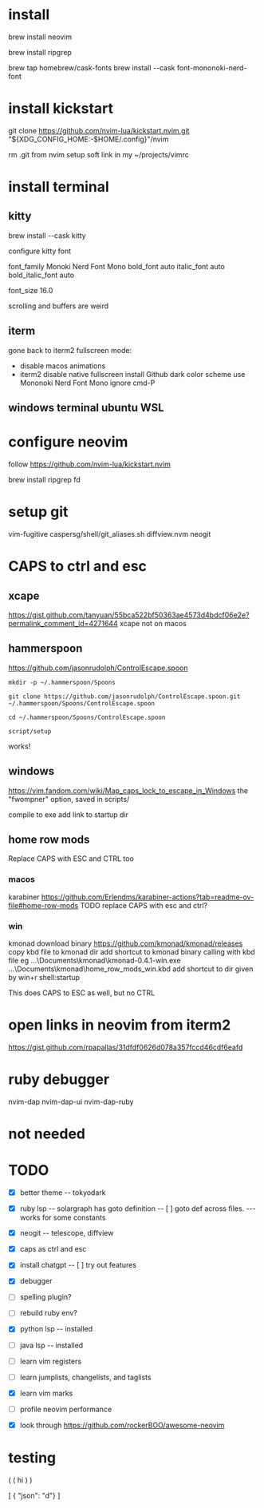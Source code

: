 
# install

brew install neovim

brew install ripgrep

<!-- from https://gist.github.com/davidteren/898f2dcccd42d9f8680ec69a3a5d350e -->

brew tap homebrew/cask-fonts
brew install --cask font-mononoki-nerd-font

# install kickstart

git clone https://github.com/nvim-lua/kickstart.nvim.git "${XDG_CONFIG_HOME:-$HOME/.config}"/nvim

rm .git from nvim
setup soft link in my ~/projects/vimrc

# install terminal
## kitty

brew install --cask kitty

configure kitty font

font_family Monoki Nerd Font Mono
bold_font auto
italic_font auto
bold_italic_font auto

font_size 16.0

scrolling and buffers are weird

## iterm
gone back to iterm2
fullscreen mode:
- disable macos animations
- iterm2 disable native fullscreen
install Github dark color scheme
use Mononoki Nerd Font Mono
ignore cmd-P

## windows terminal ubuntu WSL

# configure neovim
follow https://github.com/nvim-lua/kickstart.nvim

brew install ripgrep fd


# setup git
vim-fugitive
caspersg/shell/git_aliases.sh
diffview.nvm
neogit

# CAPS to ctrl and esc
## xcape
https://gist.github.com/tanyuan/55bca522bf50363ae4573d4bdcf06e2e?permalink_comment_id=4271644
xcape not on macos

## hammerspoon
https://github.com/jasonrudolph/ControlEscape.spoon
```
mkdir -p ~/.hammerspoon/Spoons

git clone https://github.com/jasonrudolph/ControlEscape.spoon.git ~/.hammerspoon/Spoons/ControlEscape.spoon

cd ~/.hammerspoon/Spoons/ControlEscape.spoon

script/setup
```

works!

## windows
https://vim.fandom.com/wiki/Map_caps_lock_to_escape_in_Windows
the "fwompner" option, saved in scripts/

compile to exe
add link to startup dir

## home row mods
Replace CAPS with ESC and CTRL too

### macos
karabiner
https://github.com/Erlendms/karabiner-actions?tab=readme-ov-file#home-row-mods
TODO replace CAPS with esc and ctrl?

### win
kmonad
download binary
https://github.com/kmonad/kmonad/releases
copy kbd file to kmonad dir
add shortcut to kmonad binary calling with kbd file
eg ...\Documents\kmonad\kmonad-0.4.1-win.exe ...\Documents\kmonad\home_row_mods_win.kbd
add shortcut to dir given by win+r shell:startup 

This does CAPS to ESC as well, but no CTRL


# open links in neovim from iterm2

https://gist.github.com/rpapallas/31dfdf0626d078a357fccd46cdf6eafd

# ruby debugger
nvim-dap
nvim-dap-ui
nvim-dap-ruby

# not needed
<!-- bundle add readapt --group "development, test" -->
<!-- gem install readapt -->

# TODO
- [x] better theme
-- tokyodark
- [x] ruby lsp 
-- solargraph has goto definition
-- [ ] goto def across files.
--- works for some constants
- [x] neogit 
-- telescope, diffview
- [x] caps as ctrl and esc
- [x] install chatgpt
-- [ ] try out features
- [x] debugger
- [ ] spelling plugin?
- [ ] rebuild ruby env?
- [x] python lsp
-- installed
- [ ] java lsp
-- installed
- [ ] learn vim registers
- [ ] learn jumplists, changelists, and taglists
- [x] learn vim marks
- [ ] profile neovim performance
- [x] look through https://github.com/rockerBOO/awesome-neovim


# testing

( ( hi ) )

[ { "json": "d"} ]
